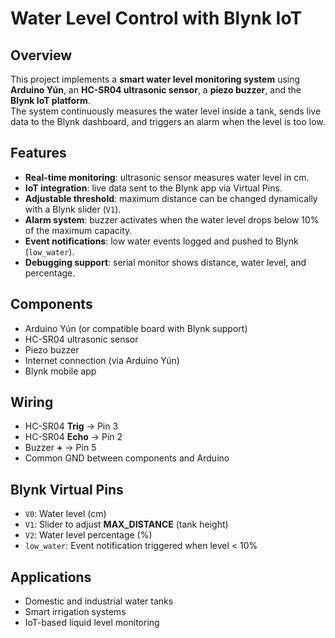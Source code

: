 # Water Level Control with Blynk IoT

## Overview
This project implements a **smart water level monitoring system** using **Arduino Yún**, an **HC-SR04 ultrasonic sensor**, a **piezo buzzer**, and the **Blynk IoT platform**.  
The system continuously measures the water level inside a tank, sends live data to the Blynk dashboard, and triggers an alarm when the level is too low.

## Features
- **Real-time monitoring**: ultrasonic sensor measures water level in cm.  
- **IoT integration**: live data sent to the Blynk app via Virtual Pins.  
- **Adjustable threshold**: maximum distance can be changed dynamically with a Blynk slider (`V1`).  
- **Alarm system**: buzzer activates when the water level drops below 10% of the maximum capacity.  
- **Event notifications**: low water events logged and pushed to Blynk (`low_water`).  
- **Debugging support**: serial monitor shows distance, water level, and percentage.  

## Components
- Arduino Yún (or compatible board with Blynk support)  
- HC-SR04 ultrasonic sensor  
- Piezo buzzer  
- Internet connection (via Arduino Yún)  
- Blynk mobile app  

## Wiring
- HC-SR04 **Trig** → Pin 3  
- HC-SR04 **Echo** → Pin 2  
- Buzzer **+** → Pin 5  
- Common GND between components and Arduino  

## Blynk Virtual Pins
- `V0`: Water level (cm)  
- `V1`: Slider to adjust **MAX_DISTANCE** (tank height)  
- `V2`: Water level percentage (%)  
- `low_water`: Event notification triggered when level < 10%  

## Applications
- Domestic and industrial water tanks  
- Smart irrigation systems  
- IoT-based liquid level monitoring  
